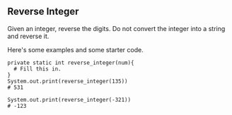 ## Reverse Integer

Given an integer, reverse the digits. Do not convert the integer into a string and reverse it.

Here's some examples and some starter code.

```{java}
private static int reverse_integer(num){
  # Fill this in.
}
System.out.print(reverse_integer(135))
# 531

System.out.print(reverse_integer(-321))
# -123
```

